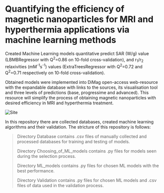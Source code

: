# Quantifying the efficiency of magnetic nanoparticles for MRI and hyperthermia applications via machine learning methods

Created Machine Learning models quantitative predict SAR (W/g) value (LBMBRegressor with Q<sup>2</sup>=0.86 on 10-fold cross-validation), and r<sub>1</sub>/r<sub>2</sub> relaxivities (mM<sup>-1</sup>s<sup>-1</sup>) values (ExtraTreesRegressor with Q<sup>2</sup>=0.72 and Q<sup>2</sup>=0.71 respectively on 10-fold cross-validation). 

Obtained models were implemented into DiMag open-access web-resource with the expandable database with links to the sources, its visualisation tool and three levels of predictions (base, progressime and advanced). This resource will simplify the process of obtaining magnetic nanoparticles with desired efficiency in MRI and hyperthermia treatment.

![Site](https://user-images.githubusercontent.com/110278259/225967053-3fb95f6a-61ac-44db-be0a-a64e4611427f.png)

In this repository there are collected databases, created machine learning algorithms and their validation. The stricture of this repository is follows:
>Directory Database contains .csv files of manually collected and processed databases for training and testing of models.
>
>Directory Choosing_of_ML_models contains .py files for models seen during the selection process.
>
>Directory ML_models contains .py files for chosen ML models with the best performance.
>
>Directory Validation contains .py files for chosen ML models and .csv files of data used in the validation process.
